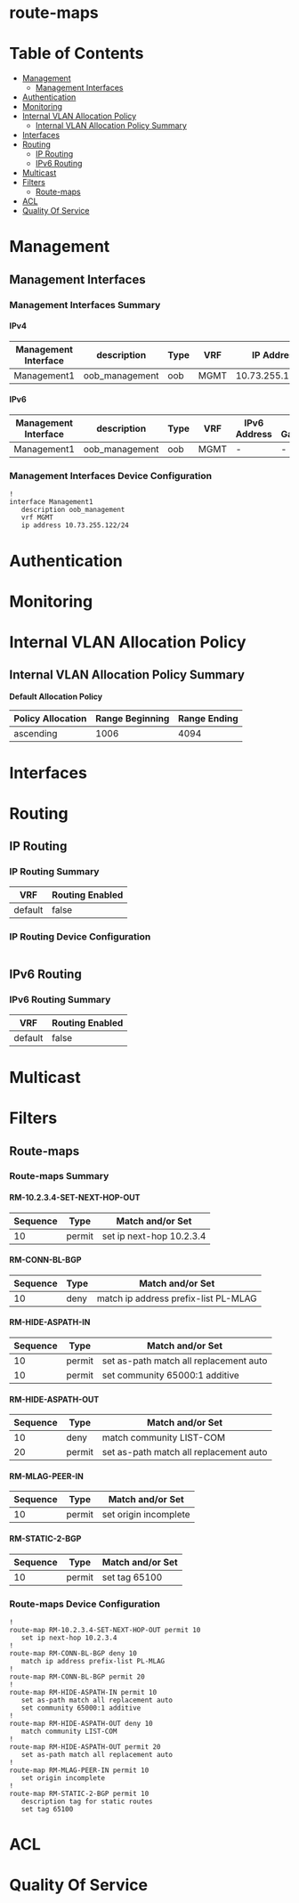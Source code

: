 # route-maps
# Table of Contents
- [Management](#management)
  - [Management Interfaces](#management-interfaces)
- [Authentication](#authentication)
- [Monitoring](#monitoring)
- [Internal VLAN Allocation Policy](#internal-vlan-allocation-policy)
  - [Internal VLAN Allocation Policy Summary](#internal-vlan-allocation-policy-summary)
- [Interfaces](#interfaces)
- [Routing](#routing)
  - [IP Routing](#ip-routing)
  - [IPv6 Routing](#ipv6-routing)
- [Multicast](#multicast)
- [Filters](#filters)
  - [Route-maps](#route-maps)
- [ACL](#acl)
- [Quality Of Service](#quality-of-service)

# Management

## Management Interfaces

### Management Interfaces Summary

#### IPv4

| Management Interface | description | Type | VRF | IP Address | Gateway |
| -------------------- | ----------- | ---- | --- | ---------- | ------- |
| Management1 | oob_management | oob | MGMT | 10.73.255.122/24 | 10.73.255.2 |

#### IPv6

| Management Interface | description | Type | VRF | IPv6 Address | IPv6 Gateway |
| -------------------- | ----------- | ---- | --- | ------------ | ------------ |
| Management1 | oob_management | oob | MGMT | -  | - |

### Management Interfaces Device Configuration

```eos
!
interface Management1
   description oob_management
   vrf MGMT
   ip address 10.73.255.122/24
```

# Authentication

# Monitoring

# Internal VLAN Allocation Policy

## Internal VLAN Allocation Policy Summary

**Default Allocation Policy**

| Policy Allocation | Range Beginning | Range Ending |
| ------------------| --------------- | ------------ |
| ascending | 1006 | 4094 |

# Interfaces

# Routing

## IP Routing

### IP Routing Summary

| VRF | Routing Enabled |
| --- | --------------- |
| default | false|
### IP Routing Device Configuration

```eos
```
## IPv6 Routing

### IPv6 Routing Summary

| VRF | Routing Enabled |
| --- | --------------- |
| default | false |

# Multicast

# Filters

## Route-maps

### Route-maps Summary

#### RM-10.2.3.4-SET-NEXT-HOP-OUT

| Sequence | Type | Match and/or Set |
| -------- | ---- | ---------------- |
| 10 | permit | set ip next-hop 10.2.3.4 |

#### RM-CONN-BL-BGP

| Sequence | Type | Match and/or Set |
| -------- | ---- | ---------------- |
| 10 | deny | match ip address prefix-list PL-MLAG |

#### RM-HIDE-ASPATH-IN

| Sequence | Type | Match and/or Set |
| -------- | ---- | ---------------- |
| 10 | permit | set as-path match all replacement auto |
| 10 | permit | set community 65000:1 additive |

#### RM-HIDE-ASPATH-OUT

| Sequence | Type | Match and/or Set |
| -------- | ---- | ---------------- |
| 10 | deny | match community LIST-COM |
| 20 | permit | set as-path match all replacement auto |

#### RM-MLAG-PEER-IN

| Sequence | Type | Match and/or Set |
| -------- | ---- | ---------------- |
| 10 | permit | set origin incomplete |

#### RM-STATIC-2-BGP

| Sequence | Type | Match and/or Set |
| -------- | ---- | ---------------- |
| 10 | permit | set tag 65100 |

### Route-maps Device Configuration

```eos
!
route-map RM-10.2.3.4-SET-NEXT-HOP-OUT permit 10
   set ip next-hop 10.2.3.4
!
route-map RM-CONN-BL-BGP deny 10
   match ip address prefix-list PL-MLAG
!
route-map RM-CONN-BL-BGP permit 20
!
route-map RM-HIDE-ASPATH-IN permit 10
   set as-path match all replacement auto
   set community 65000:1 additive
!
route-map RM-HIDE-ASPATH-OUT deny 10
   match community LIST-COM
!
route-map RM-HIDE-ASPATH-OUT permit 20
   set as-path match all replacement auto
!
route-map RM-MLAG-PEER-IN permit 10
   set origin incomplete
!
route-map RM-STATIC-2-BGP permit 10
   description tag for static routes
   set tag 65100
```

# ACL

# Quality Of Service
